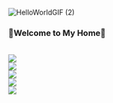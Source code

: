 ![HelloWorldGIF (2)](https://github.com/seyoun9/seyoun9/assets/112360339/4a878501-bc91-42c0-b071-e68fc77ff226)

### 🎉Welcome to My Home🎉
<br/>
<a href="https://start.spring.io/" target="_blank"><img src="https://img.shields.io/badge/Spring Boot-6DB33F?style=for-the-badge&logo=Spring Boot&logoColor=white"</a>
<br/>
<a href="https://ko.react.dev/" target="_blank"><img src="https://img.shields.io/badge/React-61DAFB?style=for-the-badge&logo=React&logoColor=white"></a>
<br/>
<a href="https://www.mysql.com/" target="_blank"><img src="https://img.shields.io/badge/MySQL-4479A1?style=for-the-badge&logo=MySQL&logoColor=white"></a>
<br/>
<a href="https://hub.docker.com/" target="_blank"><img src="https://img.shields.io/badge/Docker-2496ED?style=for-the-badge&logo=Docker&logoColor=white"></a>
<br/>
<a href="https://www.instagram.com/just_gamer03?igsh=MTFyYzRuNmF5Ynh2MQ==" target="_blank"><img src="https://img.shields.io/badge/instagram-E4405F?style=for-the-badge&logo=instagram&logoColor=white"></a>
<br/><br/>
